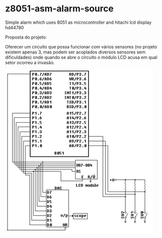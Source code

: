 # z8051-asm-alarm-source
Simple alarm which uses 8051 as microcontroller and hitachi lcd display hd44780

Proposta do projeto:



Oferecer um circuito que possa funcionar com vários sensores (no projeto existem apenas 3, mas podem ser acoplados diversos sensores sem dificuldades) onde quando se abre o circuito o módulo LCD acusa em qual setor ocorreu a invasão.

![alt text](https://github.com/brunodisanto/z8051-asm-alarm-source/blob/main/project.GIF?raw=true)
